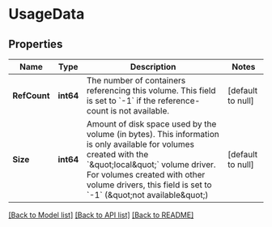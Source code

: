 # UsageData

## Properties
Name | Type | Description | Notes
------------ | ------------- | ------------- | -------------
**RefCount** | **int64** | The number of containers referencing this volume. This field is set to &#x60;-1&#x60; if the reference-count is not available. | [default to null]
**Size** | **int64** | Amount of disk space used by the volume (in bytes). This information is only available for volumes created with the &#x60;\&quot;local\&quot;&#x60; volume driver. For volumes created with other volume drivers, this field is set to &#x60;-1&#x60; (\&quot;not available\&quot;) | [default to null]

[[Back to Model list]](../README.md#documentation-for-models) [[Back to API list]](../README.md#documentation-for-api-endpoints) [[Back to README]](../README.md)


